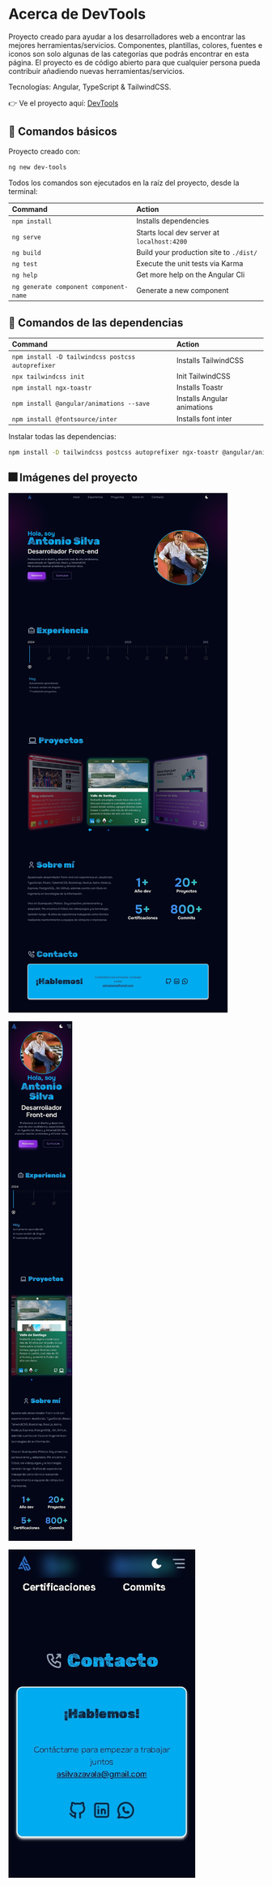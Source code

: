 # Acerca de DevTools

Proyecto creado para ayudar a los desarrolladores web a encontrar las mejores herramientas/servicios. Componentes, plantillas, colores, fuentes e iconos son solo algunas de las categorías que podrás encontrar en esta página. El proyecto es de código abierto para que cualquier persona pueda contribuir añadiendo nuevas herramientas/servicios.

Tecnologías: Angular, TypeScript & TailwindCSS.

👉 Ve el proyecto aquí: [DevTools](https://devtools-as.vercel.app/)

## 🧞 Comandos básicos

Proyecto creado con:

```sh
ng new dev-tools
```

Todos los comandos son ejecutados en la raíz del proyecto, desde la terminal:

| Command                                | Action                                      |
| :------------------------------------- | :------------------------------------------ |
| `npm install`                          | Installs dependencies                       |
| `ng serve`                             | Starts local dev server at `localhost:4200` |
| `ng build`                             | Build your production site to `./dist/`     |
| `ng test`                              | Execute the unit tests via Karma            |
| `ng help`                              | Get more help on the Angular Cli            |
| `ng generate component component-name` | Generate a new component                    |

## 👀 Comandos de las dependencias

| Command                                           | Action                      |
| :------------------------------------------------ | :-------------------------- |
| `npm install -D tailwindcss postcss autoprefixer` | Installs TailwindCSS        |
| `npx tailwindcss init`                            | Init TailwindCSS            |
| `npm install ngx-toastr`                          | Installs Toastr             |
| `npm install @angular/animations --save`          | Installs Angular animations |
| `npm install @fontsource/inter`                   | Installs font inter         |

Instalar todas las dependencias:

```sh
npm install -D tailwindcss postcss autoprefixer ngx-toastr @angular/animations --save @fontsource/inter
```

## 🎆 Imágenes del proyecto

![logo](https://github.com/Asilvazavala/My-Portfolio/blob/31a5873c76318590e97c59254027e6e2686c5272/src/imagenes/Mobile/Portfolio/portfolio.png)

![logo](https://github.com/Asilvazavala/My-Portfolio/blob/31a5873c76318590e97c59254027e6e2686c5272/src/imagenes/Mobile/Portfolio/portfolioMobile.png)

![logo](https://github.com/Asilvazavala/My-Portfolio/blob/31a5873c76318590e97c59254027e6e2686c5272/src/imagenes/Mobile/Portfolio/portfolioMobile2.png)
